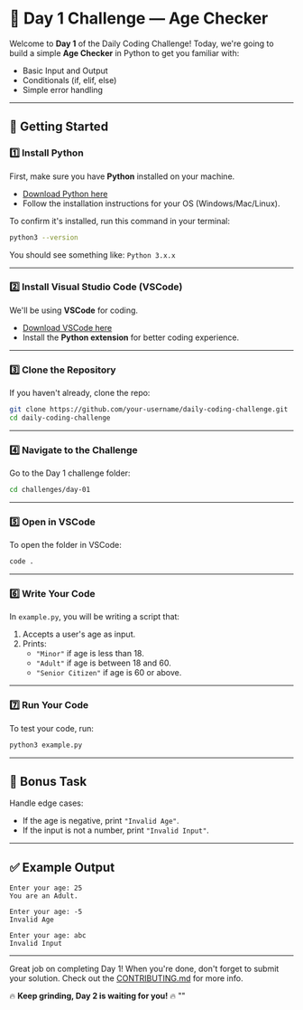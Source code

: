 # 🎯 Day 1 Challenge — Age Checker

Welcome to **Day 1** of the Daily Coding Challenge! Today, we're going to build a simple **Age Checker** in Python to get you familiar with:

- Basic Input and Output
- Conditionals (if, elif, else)
- Simple error handling

---

## 🚀 Getting Started

### 1️⃣ Install Python

First, make sure you have **Python** installed on your machine.

- [Download Python here](https://www.python.org/downloads/)
- Follow the installation instructions for your OS (Windows/Mac/Linux).

To confirm it's installed, run this command in your terminal:

```bash
python3 --version
```

You should see something like: `Python 3.x.x`

---

### 2️⃣ Install Visual Studio Code (VSCode)

We'll be using **VSCode** for coding.

- [Download VSCode here](https://code.visualstudio.com/download)
- Install the **Python extension** for better coding experience.

---

### 3️⃣ Clone the Repository

If you haven't already, clone the repo:

```bash
git clone https://github.com/your-username/daily-coding-challenge.git
cd daily-coding-challenge
```

---

### 4️⃣ Navigate to the Challenge

Go to the Day 1 challenge folder:

```bash
cd challenges/day-01
```

---

### 5️⃣ Open in VSCode

To open the folder in VSCode:

```bash
code .
```

---

### 6️⃣ Write Your Code

In `example.py`, you will be writing a script that:

1. Accepts a user's age as input.
2. Prints:
   - `"Minor"` if age is less than 18.
   - `"Adult"` if age is between 18 and 60.
   - `"Senior Citizen"` if age is 60 or above.

---

### 7️⃣ Run Your Code

To test your code, run:

```bash
python3 example.py
```

---

## 📌 Bonus Task

Handle edge cases:

- If the age is negative, print `"Invalid Age"`.
- If the input is not a number, print `"Invalid Input"`.

---

## ✅ Example Output

```
Enter your age: 25
You are an Adult.
```

```
Enter your age: -5
Invalid Age
```

```
Enter your age: abc
Invalid Input
```

---

Great job on completing Day 1! When you're done, don't forget to submit your solution. Check out the [CONTRIBUTING.md](../../docs/CONTRIBUTING.md) for more info.

🔥 **Keep grinding, Day 2 is waiting for you!** 🔥
""
